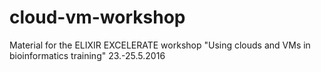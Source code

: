 # cloud-vm-workshop
Material for the ELIXIR EXCELERATE workshop "Using clouds and VMs in bioinformatics training" 23.-25.5.2016
